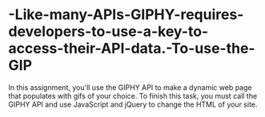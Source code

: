 # -Like-many-APIs-GIPHY-requires-developers-to-use-a-key-to-access-their-API-data.-To-use-the-GIP
In this assignment, you'll use the GIPHY API to make a dynamic web page that populates with gifs of your choice. To finish this task, you must call the GIPHY API and use JavaScript and jQuery to change the HTML of your site.
